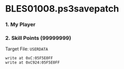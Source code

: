 # BLES01008.ps3savepatch

### 1. My Player
### 2. Skill Points (99999999)

Target File: `USERDATA`

```
write at 0xC:05F5E0FF
write at 0xC924:05F5E0FF
```

